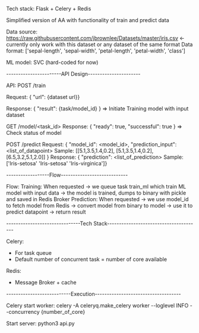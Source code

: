 Tech stack: Flask + Celery + Redis

Simplified version of AA with functionality of train and predict data

Data source: https://raw.githubusercontent.com/jbrownlee/Datasets/master/iris.csv <- currently only work with this dataset or any dataset of the same format
Data format: ['sepal-length', 'sepal-width', 'petal-length', 'petal-width', 'class']

ML model: SVC (hard-coded for now)

-----------------------API Design----------------------

API:
POST /train

Request: { "url": {dataset url}}

Response: { "result": {task/model_id} }
=> Initiate Training model with input dataset

GET /model/<task_id>
Response: {
    "ready": true,
    "successful": true
}
=> Check status of model

POST /predict
Request: {
    "model_id": <model_id>,
    "prediction_input": <list_of_datapoint> Sample: [[5.1,3.5,1.4,0.2], [5.1,3.5,1.4,0.2], [6.5,3.2,5.1,2.0]]
}
Response: { "prediction": <list_of_prediction> Sample: ['Iris-setosa' 'Iris-setosa' 'Iris-virginica']}

------------------Flow----------------------------

Flow:
Training: When requested -> we queue task train_ml which train ML model with input data -> the model is trained, dumps to binary with pickle and saved in Redis Broker
Prediction: When requested -> we use model_id to fetch model from Redis -> convert model from binary to model -> use it to predict datapoint -> return result

-------------------------------Tech Stack---------------------------------------

Celery:
- For task queue
- Default number of concurrent task = number of core available

Redis:
- Message Broker + cache

---------------------------Execution------------------------------------

Celery start worker: 
celery -A celeryq.make_celery worker --loglevel INFO --concurrency {number_of_core}

Start server:
python3 api.py
